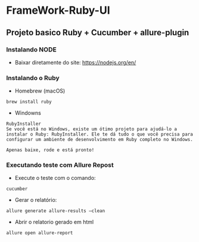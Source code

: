 # FrameWork-Ruby-UI

## Projeto basico Ruby + Cucumber + allure-plugin

### Instalando NODE
- Baixar diretamente do site: https://nodejs.org/en/

### Instalando o Ruby

- Homebrew (macOS)
```
brew install ruby
```

- Windowns
```
RubyInstaller
Se você está no Windows, existe um ótimo projeto para ajudá-lo a instalar o Ruby: RubyInstaller. Ele te dá tudo o que você precisa para configurar um ambiente de desenvolvimento em Ruby completo no Windows.

Apenas baixe, rode e está pronto!
```

### Executando teste com Allure Repost

- Execute o teste com o comando: 

```
cucumber
```

- Gerar o relatório:

```
allure generate allure-results —clean
```

- Abrir o relatorio gerado em html

```
allure open allure-report
```
